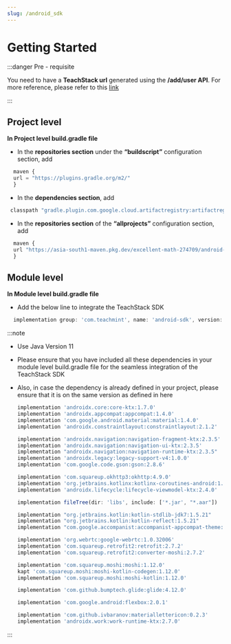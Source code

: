 ```yaml
---
slug: /android_sdk
---
```


# Getting Started

:::danger Pre - requisite

You need to have a **TeachStack url** generated using the **/add/user API**. For more reference, please refer to this [link](https://docs.teachmint.com/)

:::

## Project level

**In Project level build.gradle file**

- In the **repositories section** under the **“buildscript”** configuration section, add

```js
  maven {
  url = "https://plugins.gradle.org/m2/"
  }
```

- In the **dependencies section**, add

```js
 classpath "gradle.plugin.com.google.cloud.artifactregistry:artifactregistry-gradle-plugin:2.1.4"
```

- In the **repositories section** of the **“allprojects”** configuration section, add

```js
  maven {
  url "https://asia-south1-maven.pkg.dev/excellent-math-274709/android-sdk-vc"
  }
```

## Module level

**In Module level build.gradle file**

- Add the below line to integrate the TeachStack SDK

```js
  implementation group: 'com.teachmint', name: 'android-sdk', version: '0.2.4'
```

:::note

- Use Java Version 11

- Please ensure that you have included all these dependencies in your module level build.gradle file for the seamless integration of the TeachStack SDK

- Also, in case the dependency is already defined in your project, please ensure that it is on the same version as defined in here

  ```js
  implementation 'androidx.core:core-ktx:1.7.0'
  implementation 'androidx.appcompat:appcompat:1.4.0'
  implementation 'com.google.android.material:material:1.4.0'
  implementation 'androidx.constraintlayout:constraintlayout:2.1.2'

  implementation 'androidx.navigation:navigation-fragment-ktx:2.3.5'
  implementation 'androidx.navigation:navigation-ui-ktx:2.3.5'
  implementation "androidx.navigation:navigation-runtime-ktx:2.3.5"
  implementation 'androidx.legacy:legacy-support-v4:1.0.0'
  implementation 'com.google.code.gson:gson:2.8.6'

  implementation 'com.squareup.okhttp3:okhttp:4.9.0'
  implementation 'org.jetbrains.kotlinx:kotlinx-coroutines-android:1.5.0'
  implementation 'androidx.lifecycle:lifecycle-viewmodel-ktx:2.4.0'

  implementation fileTree(dir: 'libs', include: ['*.jar', "*.aar"])

  implementation "org.jetbrains.kotlin:kotlin-stdlib-jdk7:1.5.21"
  implementation "org.jetbrains.kotlin:kotlin-reflect:1.5.21"
  implementation "com.google.accompanist:accompanist-appcompat-theme:0.15.0"

  implementation 'org.webrtc:google-webrtc:1.0.32006'
  implementation 'com.squareup.retrofit2:retrofit:2.7.2'
  implementation 'com.squareup.retrofit2:converter-moshi:2.7.2'

  implementation 'com.squareup.moshi:moshi:1.12.0'
  kapt 'com.squareup.moshi:moshi-kotlin-codegen:1.12.0'
  implementation 'com.squareup.moshi:moshi-kotlin:1.12.0'

  implementation 'com.github.bumptech.glide:glide:4.12.0'

  implementation 'com.google.android:flexbox:2.0.1'

  implementation 'com.github.ivbaranov:materiallettericon:0.2.3'
  implementation 'androidx.work:work-runtime-ktx:2.7.0'
  ```

:::
